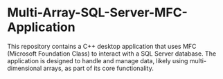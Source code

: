 # Multi-Array-SQL-Server-MFC-Application
This repository contains a C++ desktop application that uses MFC (Microsoft Foundation Class) to interact with a SQL Server database. The application is designed to handle and manage data, likely using multi-dimensional arrays, as part of its core functionality.
